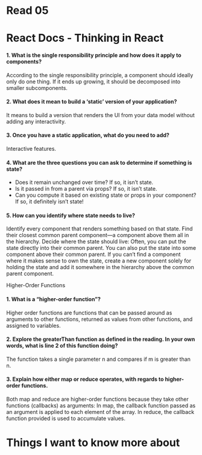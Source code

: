 # Read 05

# React Docs - Thinking in React

#### 1. What is the single responsibility principle and how does it apply to components?

According to the single responsibility principle, a component should ideally only do one thing. If it ends up growing, it should be decomposed into smaller subcomponents.

#### 2. What does it mean to build a ‘static’ version of your application?
It means to build a version that renders the UI from your data model without adding any interactivity.

#### 3. Once you have a static application, what do you need to add?

Interactive features.

#### 4. What are the three questions you can ask to determine if something is state?

- Does it remain unchanged over time? If so, it isn’t state.
- Is it passed in from a parent via props? If so, it isn’t state.
- Can you compute it based on existing state or props in your component? If so, it definitely isn’t state!


#### 5. How can you identify where state needs to live?
Identify every component that renders something based on that state.
Find their closest common parent component—a component above them all in the hierarchy.
Decide where the state should live: Often, you can put the state directly into their common parent. You can also put the state into some component above their common parent. If you can’t find a component where it makes sense to own the state, create a new component solely for holding the state and add it somewhere in the hierarchy above the common parent component.


Higher-Order Functions

#### 1. What is a “higher-order function”?

Higher order functions are functions that can be passed around as arguments to other functions, returned as values from other functions, and assigned to variables. 

#### 2. Explore the greaterThan function as defined in the reading. In your own words, what is line 2 of this function doing?

The function takes a single parameter n and compares if m is greater than n. 

#### 3. Explain how either map or reduce operates, with regards to higher-order functions.

Both map and reduce are higher-order functions because they take other functions (callbacks) as arguments:
In map, the callback function passed as an argument is applied to each element of the array.
In reduce, the callback function provided is used to accumulate values.

# Things I want to know more about
